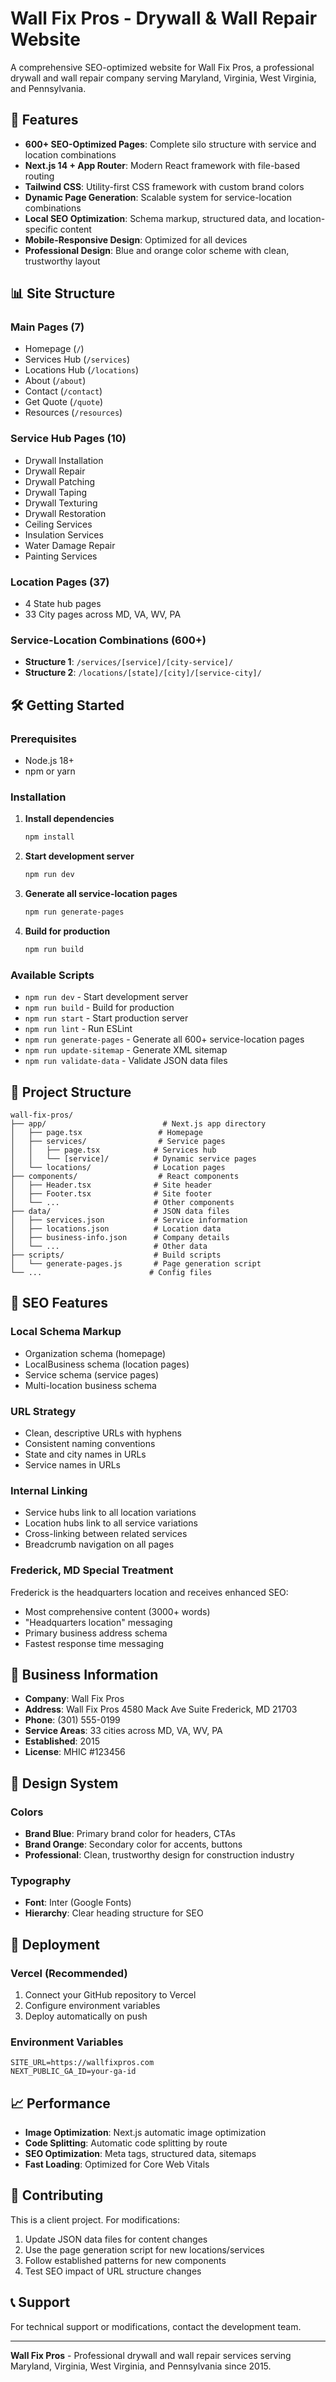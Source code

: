 # Wall Fix Pros - Drywall & Wall Repair Website

A comprehensive SEO-optimized website for Wall Fix Pros, a professional drywall and wall repair company serving Maryland, Virginia, West Virginia, and Pennsylvania.

## 🚀 Features

- **600+ SEO-Optimized Pages**: Complete silo structure with service and location combinations
- **Next.js 14 + App Router**: Modern React framework with file-based routing
- **Tailwind CSS**: Utility-first CSS framework with custom brand colors
- **Dynamic Page Generation**: Scalable system for service-location combinations
- **Local SEO Optimization**: Schema markup, structured data, and location-specific content
- **Mobile-Responsive Design**: Optimized for all devices
- **Professional Design**: Blue and orange color scheme with clean, trustworthy layout

## 📊 Site Structure

### Main Pages (7)
- Homepage (`/`)
- Services Hub (`/services`)  
- Locations Hub (`/locations`)
- About (`/about`)
- Contact (`/contact`)
- Get Quote (`/quote`)
- Resources (`/resources`)

### Service Hub Pages (10)
- Drywall Installation
- Drywall Repair
- Drywall Patching
- Drywall Taping
- Drywall Texturing
- Drywall Restoration
- Ceiling Services
- Insulation Services
- Water Damage Repair
- Painting Services

### Location Pages (37)
- 4 State hub pages
- 33 City pages across MD, VA, WV, PA

### Service-Location Combinations (600+)
- **Structure 1**: `/services/[service]/[city-service]/`
- **Structure 2**: `/locations/[state]/[city]/[service-city]/`

## 🛠 Getting Started

### Prerequisites
- Node.js 18+ 
- npm or yarn

### Installation

1. **Install dependencies**
   ```bash
   npm install
   ```

2. **Start development server**
   ```bash
   npm run dev
   ```

3. **Generate all service-location pages**
   ```bash
   npm run generate-pages
   ```

4. **Build for production**
   ```bash
   npm run build
   ```

### Available Scripts

- `npm run dev` - Start development server
- `npm run build` - Build for production  
- `npm run start` - Start production server
- `npm run lint` - Run ESLint
- `npm run generate-pages` - Generate all 600+ service-location pages
- `npm run update-sitemap` - Generate XML sitemap
- `npm run validate-data` - Validate JSON data files

## 📂 Project Structure

```
wall-fix-pros/
├── app/                          # Next.js app directory
│   ├── page.tsx                 # Homepage
│   ├── services/                # Service pages
│   │   ├── page.tsx            # Services hub
│   │   └── [service]/          # Dynamic service pages
│   └── locations/              # Location pages
├── components/                  # React components
│   ├── Header.tsx              # Site header
│   ├── Footer.tsx              # Site footer
│   └── ...                     # Other components
├── data/                       # JSON data files
│   ├── services.json           # Service information
│   ├── locations.json          # Location data
│   ├── business-info.json      # Company details
│   └── ...                     # Other data
├── scripts/                    # Build scripts
│   └── generate-pages.js       # Page generation script
└── ...                        # Config files
```

## 🎯 SEO Features

### Local Schema Markup
- Organization schema (homepage)
- LocalBusiness schema (location pages)
- Service schema (service pages)
- Multi-location business schema

### URL Strategy
- Clean, descriptive URLs with hyphens
- Consistent naming conventions
- State and city names in URLs
- Service names in URLs

### Internal Linking
- Service hubs link to all location variations
- Location hubs link to all service variations
- Cross-linking between related services
- Breadcrumb navigation on all pages

### Frederick, MD Special Treatment
Frederick is the headquarters location and receives enhanced SEO:
- Most comprehensive content (3000+ words)
- "Headquarters location" messaging
- Primary business address schema
- Fastest response time messaging

## 🏢 Business Information

- **Company**: Wall Fix Pros
- **Address**: Wall Fix Pros 4580 Mack Ave Suite Frederick, MD 21703
- **Phone**: (301) 555-0199
- **Service Areas**: 33 cities across MD, VA, WV, PA
- **Established**: 2015
- **License**: MHIC #123456

## 🎨 Design System

### Colors
- **Brand Blue**: Primary brand color for headers, CTAs
- **Brand Orange**: Secondary color for accents, buttons
- **Professional**: Clean, trustworthy design for construction industry

### Typography
- **Font**: Inter (Google Fonts)
- **Hierarchy**: Clear heading structure for SEO

## 🚀 Deployment

### Vercel (Recommended)
1. Connect your GitHub repository to Vercel
2. Configure environment variables
3. Deploy automatically on push

### Environment Variables
```env
SITE_URL=https://wallfixpros.com
NEXT_PUBLIC_GA_ID=your-ga-id
```

## 📈 Performance

- **Image Optimization**: Next.js automatic image optimization
- **Code Splitting**: Automatic code splitting by route
- **SEO Optimization**: Meta tags, structured data, sitemaps
- **Fast Loading**: Optimized for Core Web Vitals

## 🤝 Contributing

This is a client project. For modifications:

1. Update JSON data files for content changes
2. Use the page generation script for new locations/services
3. Follow established patterns for new components
4. Test SEO impact of URL structure changes

## 📞 Support

For technical support or modifications, contact the development team.

---

**Wall Fix Pros** - Professional drywall and wall repair services serving Maryland, Virginia, West Virginia, and Pennsylvania since 2015.